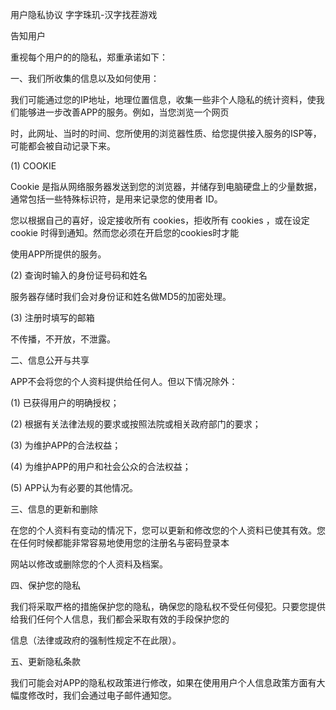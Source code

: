 ⽤户隐私协议
字字珠玑-汉字找茬游戏

告知⽤户 

 重视每个⽤户的的隐私，郑重承诺如下：

⼀、我们所收集的信息以及如何使⽤：

我们可能通过您的IP地址，地理位置信息，收集⼀些⾮个⼈隐私的统计资料，使我们能够进⼀步改善APP的服务。例如，当您浏览⼀个⽹页

时，此⽹址、当时的时间、您所使⽤的浏览器性质、给您提供接⼊服务的ISP等，可能都会被⾃动记录下来。

(1) COOKIE

Cookie 是指从⽹络服务器发送到您的浏览器，并储存到电脑硬盘上的少量数据，通常包括⼀些特殊标识符，是⽤来记录您的使⽤者 ID。

您以根据⾃⼰的喜好，设定接收所有 cookies，拒收所有 cookies ，或在设定 cookie 时得到通知。然⽽您必须在开启您的cookies时才能

使⽤APP所提供的服务。

(2) 查询时输⼊的⾝份证号码和姓名

服务器存储时我们会对⾝份证和姓名做MD5的加密处理。

(3) 注册时填写的邮箱

不传播，不开放，不泄露。

⼆、信息公开与共享

APP不会将您的个⼈资料提供给任何⼈。但以下情况除外：

(1) 已获得⽤户的明确授权；

(2) 根据有关法律法规的要求或按照法院或相关政府部门的要求；

(3) 为维护APP的合法权益；

(4) 为维护APP的⽤户和社会公众的合法权益；

(5) APP认为有必要的其他情况。

三、信息的更新和删除

在您的个⼈资料有变动的情况下，您可以更新和修改您的个⼈资料已使其有效。您在任何时候都能⾮常容易地使⽤您的注册名与密码登录本

⽹站以修改或删除您的个⼈资料及档案。

四、保护您的隐私

我们将采取严格的措施保护您的隐私，确保您的隐私权不受任何侵犯。只要您提供给我们任何个⼈信息，我们都会采取有效的⼿段保护您的

信息（法律或政府的强制性规定不在此限）。

五、更新隐私条款

我们可能会对APP的隐私权政策进⾏修改，如果在使⽤⽤户个⼈信息政策⽅⾯有⼤幅度修改时，我们会通过电⼦邮件通知您。
